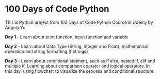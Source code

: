 # 100 Days of Code Python
This is Python project from 100 Days of Code Python Course in Udemy by Angela Yu

**Day 1** - Learn about print function, input function and variable 

**Day 2** - Learn about Data Type (String, Integer and Float), mathematical operation and string formatting (f strings)

**Day 3** - Learn about conditional statment, such as if else, nested if, elif and multiple if. Learning about comparison operator and logical operators. In this day, using flowchart to visualize the process and conditional structure.
